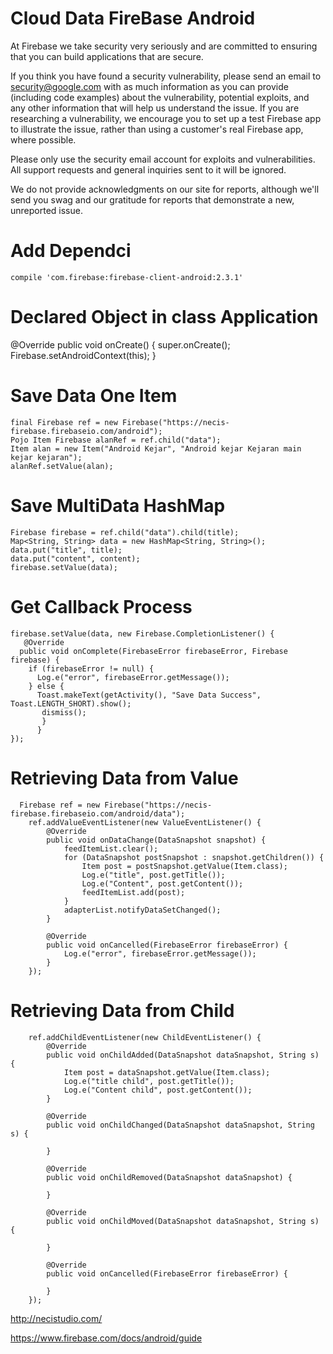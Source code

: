 # Cloud Data FireBase Android
At Firebase we take security very seriously and are committed to ensuring that you can build applications that are secure.

If you think you have found a security vulnerability, please send an email to security@google.com with as much information as you can provide (including code examples) about the vulnerability, potential exploits, and any other information that will help us understand the issue. If you are researching a vulnerability, we encourage you to set up a test Firebase app to illustrate the issue, rather than using a customer's real Firebase app, where possible.

Please only use the security email account for exploits and vulnerabilities. All support requests and general inquiries sent to it will be ignored.

We do not provide acknowledgments on our site for reports, although we'll send you swag and our gratitude for reports that demonstrate a new, unreported issue.

# Add Dependci

    compile 'com.firebase:firebase-client-android:2.3.1'

# Declared Object in class Application
@Override
    public void onCreate() {
        super.onCreate();
        Firebase.setAndroidContext(this);
    }

# Save Data One Item
    final Firebase ref = new Firebase("https://necis-firebase.firebaseio.com/android");
    Pojo Item Firebase alanRef = ref.child("data");
    Item alan = new Item("Android Kejar", "Android kejar Kejaran main kejar kejaran");
    alanRef.setValue(alan);

# Save MultiData HashMap
    Firebase firebase = ref.child("data").child(title);
    Map<String, String> data = new HashMap<String, String>();
    data.put("title", title);
    data.put("content", content);
    firebase.setValue(data);
# Get Callback Process
    firebase.setValue(data, new Firebase.CompletionListener() {
       @Override
      public void onComplete(FirebaseError firebaseError, Firebase firebase) {
        if (firebaseError != null) {
          Log.e("error", firebaseError.getMessage());
        } else {
          Toast.makeText(getActivity(), "Save Data Success", Toast.LENGTH_SHORT).show();
           dismiss();
           }
          }
    });
    
# Retrieving Data from Value
      Firebase ref = new Firebase("https://necis-firebase.firebaseio.com/android/data");
        ref.addValueEventListener(new ValueEventListener() {
            @Override
            public void onDataChange(DataSnapshot snapshot) {
                feedItemList.clear();
                for (DataSnapshot postSnapshot : snapshot.getChildren()) {
                    Item post = postSnapshot.getValue(Item.class);
                    Log.e("title", post.getTitle());
                    Log.e("Content", post.getContent());
                    feedItemList.add(post);
                }
                adapterList.notifyDataSetChanged();
            }

            @Override
            public void onCancelled(FirebaseError firebaseError) {
                Log.e("error", firebaseError.getMessage());
            }
        });
# Retrieving Data from Child
        ref.addChildEventListener(new ChildEventListener() {
            @Override
            public void onChildAdded(DataSnapshot dataSnapshot, String s) {
                Item post = dataSnapshot.getValue(Item.class);
                Log.e("title child", post.getTitle());
                Log.e("Content child", post.getContent());
            }

            @Override
            public void onChildChanged(DataSnapshot dataSnapshot, String s) {

            }

            @Override
            public void onChildRemoved(DataSnapshot dataSnapshot) {

            }

            @Override
            public void onChildMoved(DataSnapshot dataSnapshot, String s) {

            }

            @Override
            public void onCancelled(FirebaseError firebaseError) {

            }
        });
http://necistudio.com/

https://www.firebase.com/docs/android/guide

